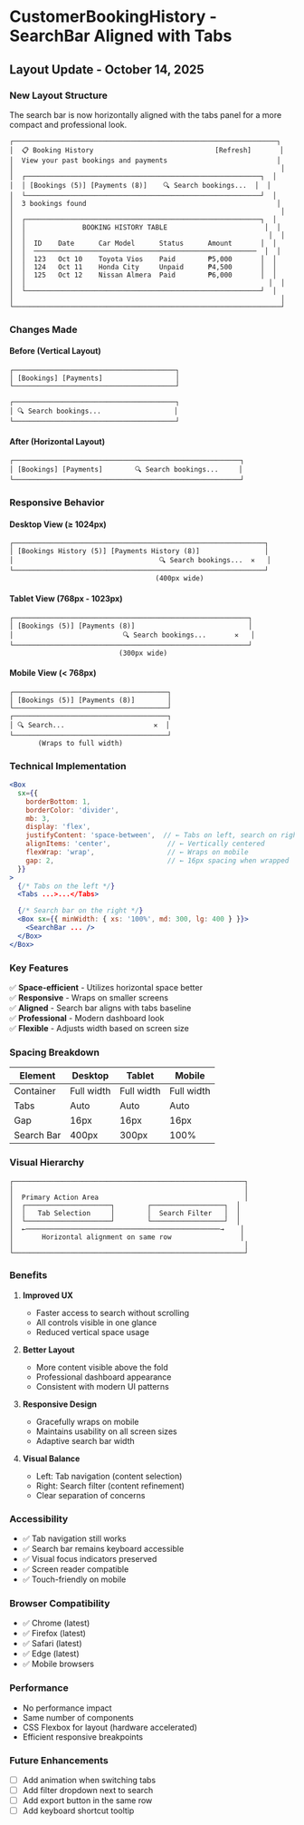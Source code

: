 # CustomerBookingHistory - SearchBar Aligned with Tabs

## Layout Update - October 14, 2025

### New Layout Structure

The search bar is now horizontally aligned with the tabs panel for a more compact and professional look.

```
┌─────────────────────────────────────────────────────────────────┐
│  📋 Booking History                              [Refresh]       │
│  View your past bookings and payments                           │
│                                                                  │
│  ┌──────────────────────────────────────────────────────────┐  │
│  │ [Bookings (5)] [Payments (8)]    🔍 Search bookings...  │  │
│  └──────────────────────────────────────────────────────────┘  │
│  3 bookings found                                               │
│                                                                  │
│  ┌──────────────────────────────────────────────────────────┐  │
│  │              BOOKING HISTORY TABLE                        │  │
│  │                                                            │  │
│  │  ID    Date      Car Model      Status      Amount       │  │
│  │  ───────────────────────────────────────────────────────  │  │
│  │  123   Oct 10    Toyota Vios    Paid        ₱5,000       │  │
│  │  124   Oct 11    Honda City     Unpaid      ₱4,500       │  │
│  │  125   Oct 12    Nissan Almera  Paid        ₱6,000       │  │
│  │                                                            │  │
│  └──────────────────────────────────────────────────────────┘  │
│                                                                  │
└──────────────────────────────────────────────────────────────────┘
```

### Changes Made

#### Before (Vertical Layout)

```
┌────────────────────────────────────────┐
│ [Bookings] [Payments]                  │
└────────────────────────────────────────┘

┌────────────────────────────────────────┐
│ 🔍 Search bookings...                  │
└────────────────────────────────────────┘
```

#### After (Horizontal Layout)

```
┌────────────────────────────────────────────────────────┐
│ [Bookings] [Payments]        🔍 Search bookings...     │
└────────────────────────────────────────────────────────┘
```

### Responsive Behavior

#### Desktop View (≥ 1024px)

```
┌──────────────────────────────────────────────────────────────┐
│ [Bookings History (5)] [Payments History (8)]                │
│                                    🔍 Search bookings...  ✕   │
└──────────────────────────────────────────────────────────────┘
                                    (400px wide)
```

#### Tablet View (768px - 1023px)

```
┌──────────────────────────────────────────────────────────┐
│ [Bookings (5)] [Payments (8)]                            │
│                           🔍 Search bookings...       ✕   │
└──────────────────────────────────────────────────────────┘
                           (300px wide)
```

#### Mobile View (< 768px)

```
┌──────────────────────────────────────┐
│ [Bookings (5)] [Payments (8)]        │
└──────────────────────────────────────┘
┌──────────────────────────────────────┐
│ 🔍 Search...                      ✕  │
└──────────────────────────────────────┘
       (Wraps to full width)
```

### Technical Implementation

```jsx
<Box
  sx={{
    borderBottom: 1,
    borderColor: 'divider',
    mb: 3,
    display: 'flex',
    justifyContent: 'space-between',  // ← Tabs on left, search on right
    alignItems: 'center',              // ← Vertically centered
    flexWrap: 'wrap',                  // ← Wraps on mobile
    gap: 2,                            // ← 16px spacing when wrapped
  }}
>
  {/* Tabs on the left */}
  <Tabs ...>...</Tabs>

  {/* Search bar on the right */}
  <Box sx={{ minWidth: { xs: '100%', md: 300, lg: 400 } }}>
    <SearchBar ... />
  </Box>
</Box>
```

### Key Features

✅ **Space-efficient** - Utilizes horizontal space better  
✅ **Responsive** - Wraps on smaller screens  
✅ **Aligned** - Search bar aligns with tabs baseline  
✅ **Professional** - Modern dashboard look  
✅ **Flexible** - Adjusts width based on screen size

### Spacing Breakdown

| Element    | Desktop    | Tablet     | Mobile     |
| ---------- | ---------- | ---------- | ---------- |
| Container  | Full width | Full width | Full width |
| Tabs       | Auto       | Auto       | Auto       |
| Gap        | 16px       | 16px       | 16px       |
| Search Bar | 400px      | 300px      | 100%       |

### Visual Hierarchy

```
┌─────────────────────────────────────────────────────────┐
│                                                         │
│  Primary Action Area                                    │
│  ┌─────────────────────┐        ┌──────────────────┐  │
│  │   Tab Selection     │        │  Search Filter   │  │
│  └─────────────────────┘        └──────────────────┘  │
│  ←────────────────────────────────────────────────→    │
│       Horizontal alignment on same row                 │
│                                                         │
└─────────────────────────────────────────────────────────┘
```

### Benefits

1. **Improved UX**

   - Faster access to search without scrolling
   - All controls visible in one glance
   - Reduced vertical space usage

2. **Better Layout**

   - More content visible above the fold
   - Professional dashboard appearance
   - Consistent with modern UI patterns

3. **Responsive Design**

   - Gracefully wraps on mobile
   - Maintains usability on all screen sizes
   - Adaptive search bar width

4. **Visual Balance**
   - Left: Tab navigation (content selection)
   - Right: Search filter (content refinement)
   - Clear separation of concerns

### Accessibility

- ✅ Tab navigation still works
- ✅ Search bar remains keyboard accessible
- ✅ Visual focus indicators preserved
- ✅ Screen reader compatible
- ✅ Touch-friendly on mobile

### Browser Compatibility

- ✅ Chrome (latest)
- ✅ Firefox (latest)
- ✅ Safari (latest)
- ✅ Edge (latest)
- ✅ Mobile browsers

### Performance

- No performance impact
- Same number of components
- CSS Flexbox for layout (hardware accelerated)
- Efficient responsive breakpoints

### Future Enhancements

- [ ] Add animation when switching tabs
- [ ] Add filter dropdown next to search
- [ ] Add export button in the same row
- [ ] Add keyboard shortcut tooltip
